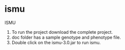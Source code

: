 # ismu
ISMU


1. To run the project download the complete project.
2. doc folder has a sample genotype and phenotype file.
3. Double click on the ismu-3.0.jar to run ismu.
